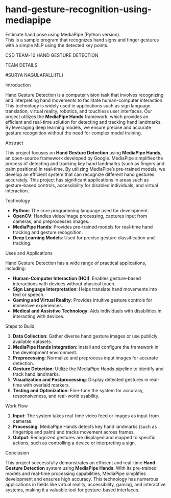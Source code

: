 # hand-gesture-recognition-using-mediapipe
Estimate hand pose using MediaPipe (Python version).<br> This is a sample 
program that recognizes hand signs and finger gestures with a simple MLP using the detected key points.


CSD TEAM-10
HAND GESTURE DETECTION

TEAM DETAILS

#SURYA NAGULAPALLI(TL)

Introduction

Hand Gesture Detection is a computer vision task that involves recognizing and interpreting hand movements to facilitate human-computer interaction. 
This technology is widely used in applications such as sign language translation, virtual reality, robotics, and touchless user interfaces. 
Our project utilizes the **MediaPipe Hands** framework, which provides an efficient and real-time solution for detecting and tracking hand landmarks. 
By leveraging deep learning models, we ensure precise and accurate gesture recognition without the need for complex model training.

Abstract

This project focuses on **Hand Gesture Detection** using **MediaPipe Hands**, an open-source framework developed by Google. 
MediaPipe simplifies the process of detecting and tracking key hand landmarks (such as fingers and palm positions) in real-time.
By utilizing MediaPipe’s pre-trained models, we develop an efficient system that can recognize different hand gestures accurately. 
This project has significant applications in areas such as gesture-based controls, accessibility for disabled individuals, and virtual interaction.

Technology

- **Python**: The core programming language used for development.
- **OpenCV**: Handles video/image processing, captures input from cameras, and preprocesses images.
- **MediaPipe Hands**: Provides pre-trained models for real-time hand tracking and gesture recognition.
- **Deep Learning Models**: Used for precise gesture classification and tracking.

Uses and Applications

Hand Gesture Detection has a wide range of practical applications, including:
- **Human-Computer Interaction (HCI)**: Enables gesture-based interactions with devices without physical touch.
- **Sign Language Interpretation**: Helps translate hand movements into text or speech.
- **Gaming and Virtual Reality**: Provides intuitive gesture controls for immersive experiences.
- **Medical and Assistive Technology**: Aids individuals with disabilities in interacting with devices.

Steps to Build

1. **Data Collection**: Gather diverse hand gesture images or use publicly available datasets.
2. **MediaPipe Hands Integration**: Install and configure the framework in the development environment.
3. **Preprocessing**: Normalize and preprocess input images for accurate detection.
4. **Gesture Detection**: Utilize the MediaPipe Hands pipeline to identify and track hand landmarks.
5. **Visualization and Postprocessing**: Display detected gestures in real-time with overlaid markers.
6. **Testing and Optimization**: Fine-tune the system for accuracy, responsiveness, and real-world usability.

Work Flow

1. **Input**: The system takes real-time video feed or images as input from cameras.
2. **Processing**: MediaPipe Hands detects key hand landmarks (such as fingertips and palm) and tracks movement across frames.
3. **Output**: Recognized gestures are displayed and mapped to specific actions, such as controlling a device or interpreting a sign.

Conclusion

This project successfully demonstrates an efficient and real-time **Hand Gesture Detection** system using **MediaPipe Hands**. 
With its pre-trained models and real-time processing capabilities, MediaPipe simplifies development and ensures high accuracy. 
This technology has numerous applications in fields like virtual reality, accessibility, gaming, and interactive systems, making it a valuable tool for gesture-based interfaces.

